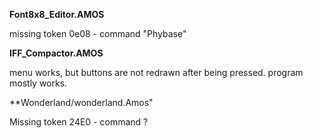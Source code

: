 **Font8x8_Editor.AMOS**

missing token 0e08 - command "Phybase"

**IFF_Compactor.AMOS**

menu works, but buttons are not redrawn after being pressed.
program mostly works.

**Wonderland/wonderland.Amos"

Missing token 24E0 - command ?
